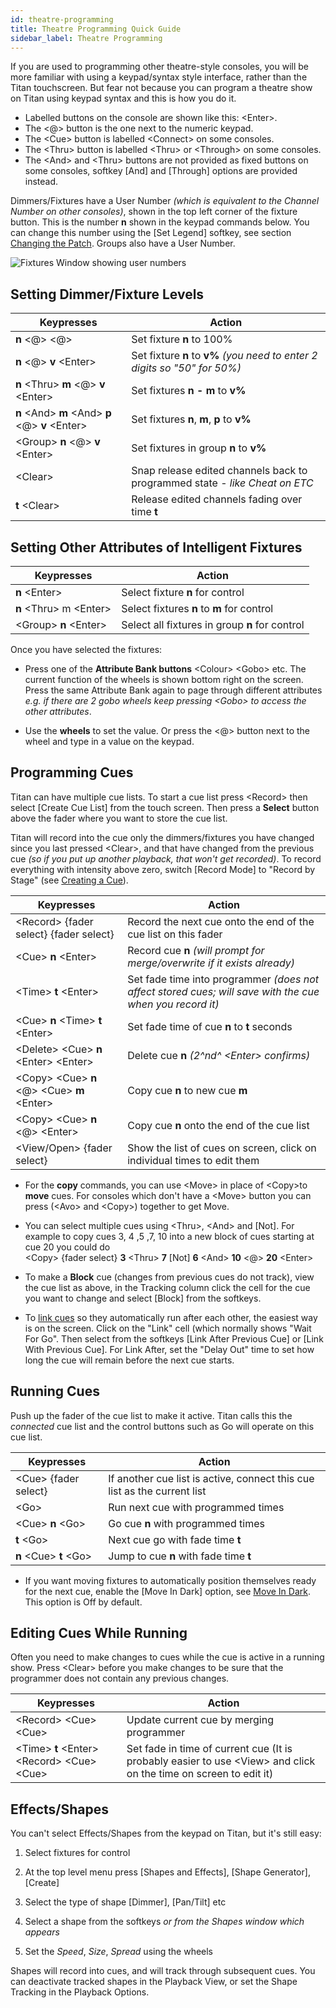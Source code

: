 ```yaml
---
id: theatre-programming
title: Theatre Programming Quick Guide
sidebar_label: Theatre Programming
---
```


If you are used to programming other theatre-style consoles, you will be
more familiar with using a keypad/syntax style interface, rather than the Titan
touchscreen. But fear not because you can program a theatre show on
Titan using keypad syntax and this is how you do it.

- Labelled buttons on the console are shown like this: \<Enter\>. 
- The \<@\> button is the one next to the numeric keypad. 
- The \<Cue\> button is labelled \<Connect\> on some consoles. 
- The \<Thru\> button is labelled \<Thru\> or \<Through\> on some consoles. 
- The \<And\> and \<Thru\> buttons are not provided as fixed buttons on some consoles, softkey \[And\] and \[Through\] options are provided instead.

Dimmers/Fixtures have a User Number *(which is equivalent to the Channel
Number on other consoles)*, shown in the top left corner of the fixture
button. This is the number **n** shown in the keypad commands below. You can
change this number using the \[Set Legend\] softkey, see section [Changing the Patch](../patching/changing-the-patch.md#setting-legends).
Groups also have a User Number.

![Fixtures Window showing user numbers](/docs/images/Fixtures-Window-showing-user-numbers.png)

## Setting Dimmer/Fixture Levels

 Keypresses | Action
------------|-------------------
 **n** \<@\> \<@\> | Set fixture **n** to 100%
 **n** \<@\> **v** \<Enter\> | Set fixture **n** to **v%** *(you need to enter 2 digits so "50" for 50%)*
 **n** \<Thru\> **m** \<@\> **v** \<Enter\> | Set fixtures **n - m** to **v%**
 **n** \<And\> **m** \<And\> **p** \<@\> **v** \<Enter\> | Set fixtures **n**, **m**, **p** to **v%**
 \<Group\> **n** \<@\> **v** \<Enter\> | Set fixtures in group **n** to **v%**
 \<Clear\> | Snap release edited channels back to programmed state - *like Cheat on ETC*
 **t** \<Clear\> | Release edited channels fading over time **t**

## Setting Other Attributes of Intelligent Fixtures

 Keypresses | Action
------------|-------------------
 **n** \<Enter\> | Select fixture **n** for control
 **n** \<Thru\> m \<Enter\> | Select fixtures **n** to **m** for control
 \<Group\> **n** \<Enter\> | Select all fixtures in group **n** for control

Once you have selected the fixtures:
-   Press one of the **Attribute Bank buttons** \<Colour\> \<Gobo\> etc. The
    current function of the wheels is shown bottom right on the screen.
    Press the same Attribute Bank again to page through different
    attributes *e.g. if there are 2 gobo wheels keep pressing \<Gobo\> to
    access the other attributes*.

-   Use the **wheels** to set the value. Or press the \<@\> button next to
    the wheel and type in a value on the keypad.

## Programming Cues

Titan can have multiple cue lists. To start a cue list press \<Record\>
then select \[Create Cue List\] from the touch screen. Then press a **Select**
button above the fader where you want to store the cue list.

Titan will record into the cue only the dimmers/fixtures you have changed
since you last pressed \<Clear\>, and that have changed from the
previous cue *(so if you put up another playback, that won't get
recorded)*. To record everything with intensity above zero, switch
\[Record Mode\] to "Record by Stage" (see [Creating a Cue](../cues/creating-a-cue.md#creating-a-cue)).

 Keypresses | Action
------------|-------------------
\<Record\> {fader select} {fader select} | Record the next cue onto the end of the cue list on this fader
<Record> \<Cue\> **n** \<Enter\> | Record cue **n** *(will prompt for merge/overwrite if it exists already)*
\<Time\> **t** \<Enter\> | Set fade time into programmer *(does not affect stored cues; will save with the cue when you record it)*
\<Cue\> **n** \<Time\> **t** \<Enter\> | Set fade time of cue **n** to **t** seconds
\<Delete\> \<Cue\> **n** \<Enter\> \<Enter\> | Delete cue **n** *(2^nd^ \<Enter\> confirms)*
\<Copy\> \<Cue\> **n** \<@\> \<Cue\> **m** \<Enter\> | Copy cue **n** to new cue **m**
\<Copy\> \<Cue\> **n** \<@\> \<Enter\> | Copy cue **n** onto the end of the cue list
\<View/Open\> {fader select} | Show the list of cues on screen, click on individual times to edit them

- For the **copy** commands, you can use \<Move\> in place of \<Copy\>to **move** cues. For consoles
  which don't have a \<Move\> button you can press (\<Avo\> and \<Copy\>) together to get Move.
    
- You can select multiple cues using \<Thru\>, \<And\> and \[Not\]. For example to copy cues 3, 4 ,5 ,7, 10 
  into a new block of cues starting at cue 20 you could do \
  \<Copy\> {fader select} **3** \<Thru\> **7** \[Not\] **6** \<And\> **10** \<@\> **20** \<Enter\>

- To make a **Block** cue (changes from previous cues do not track), view the cue list as above,
	in the Tracking column click the cell for the cue you want to change and
	select \[Block\] from the softkeys.

- To [link cues](cue-list-timing.md#cue-linking--link-offset) so they automatically run after each other, 
	the easiest way is on the screen. Click on the "Link" cell
	(which normally shows "Wait For Go". Then select from the softkeys
	\[Link After Previous Cue\] or \[Link With Previous Cue\]. For Link
	After, set the "Delay Out" time to set how long the cue will remain
	before the next cue starts.

## Running Cues

Push up the fader of the cue list to make it active. Titan calls this the *connected* cue list and the control buttons
such as Go will operate on this cue list.

 Keypresses | Action
------------|-------------------
\<Cue\> {fader select} |If another cue list is active, connect this cue list as the current list
\<Go\> | Run next cue with programmed times
\<Cue\> **n** \<Go\> | Go cue **n** with programmed times
**t** \<Go\> | Next cue go with fade time **t**
**n** \<Cue\> **t** \<Go\> | Jump to cue **n** with fade time **t**

- If you want moving fixtures to automatically position themselves ready
	for the next cue, enable the \[Move In Dark\] option, see [Move In Dark](../docs/next/cue-lists/cue-list-options#move-in-dark).
	This option is Off by default.

## Editing Cues While Running

Often you need to make changes to cues while the cue is active in a
running show. Press \<Clear\> before you make changes to be sure that
the programmer does not contain any previous changes.

 Keypresses | Action
------------|-------------------
\<Record\> \<Cue\> \<Cue\> | Update current cue by merging programmer
\<Time\> **t** \<Enter\> \<Record\> \<Cue\> \<Cue\> | Set fade in time of current cue (It is probably easier to use \<View\> and click on the time on  screen to edit it)

## Effects/Shapes

You can't select Effects/Shapes from the keypad on Titan, but it's still
easy:

1. Select fixtures for control

2. At the top level menu press \[Shapes and Effects\], \[Shape
    Generator\], \[Create\]

3. Select the type of shape \[Dimmer\], \[Pan/Tilt\] etc

4. Select a shape from the softkeys *or from the Shapes window which
    appears*

5. Set the *Speed*, *Size*, *Spread* using the wheels

Shapes will record into cues, and will track through subsequent cues.
You can deactivate tracked shapes in the Playback View, or set the 
Shape Tracking in the Playback Options.